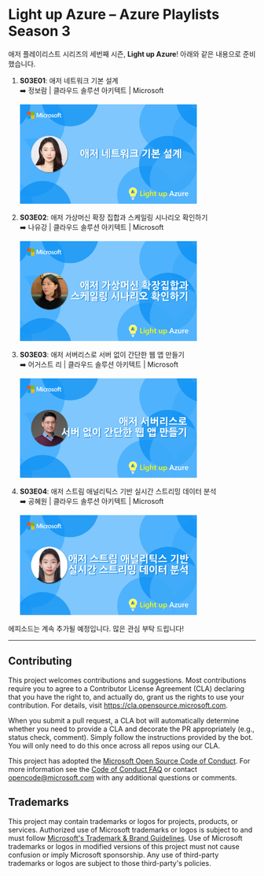 # Light up Azure &ndash; Azure Playlists Season 3

애저 플레이리스트 시리즈의 세번째 시즌, **Light up Azure**! 아래와 같은 내용으로 준비했습니다.

1. **S03E01**: 애저 네트워크 기본 설계<br>
   ➡️ 정보람 | 클라우드 솔루션 아키텍트 | Microsoft

    <div>
      <a href="https://aka.ms/lua/ep1" target="_blank"><img src="./assets/thumbnail.anna.jeong.png" style="width: 360px;" alt="썸네일 - 정보람"></a>
    </div>

2. **S03E02**: 애저 가상머신 확장 집합과 스케일링 시나리오 확인하기<br>
   ➡️ 나유강 | 클라우드 솔루션 아키텍트 | Microsoft

    <div>
      <a href="https://aka.ms/lua/ep2" target="_blank"><img src="./assets/thumbnail.youkhang.rha.png" style="width: 360px;" alt="썸네일 - 나유강"></a>
    </div>

3. **S03E03**: 애저 서버리스로 서버 없이 간단한 웹 앱 만들기<br>
   ➡️ 어거스트 리 | 클라우드 솔루션 아키텍트 | Microsoft

    <div>
      <a href="https://aka.ms/lua/ep3" target="_blank"><img src="./assets/thumbnail.august.lee.png" style="width: 360px;" alt="썸네일 - 어거스트 리"></a>
    </div>

4. **S03E04**: 애저 스트림 애널리틱스 기반 실시간 스트리밍 데이터 분석<br>
   ➡️ 공혜원 | 클라우드 솔루션 아키텍트 | Microsoft

    <div>
      <a href="https://aka.ms/lua/ep4" target="_blank"><img src="./assets/thumbnail.hyewon.kong.png" style="width: 360px;" alt="썸네일 - 공혜원"></a>
    </div>

에피소드는 계속 추가될 예정입니다. 많은 관심 부탁 드립니다!

---

## Contributing

This project welcomes contributions and suggestions.  Most contributions require you to agree to a
Contributor License Agreement (CLA) declaring that you have the right to, and actually do, grant us
the rights to use your contribution. For details, visit https://cla.opensource.microsoft.com.

When you submit a pull request, a CLA bot will automatically determine whether you need to provide
a CLA and decorate the PR appropriately (e.g., status check, comment). Simply follow the instructions
provided by the bot. You will only need to do this once across all repos using our CLA.

This project has adopted the [Microsoft Open Source Code of Conduct](https://opensource.microsoft.com/codeofconduct/).
For more information see the [Code of Conduct FAQ](https://opensource.microsoft.com/codeofconduct/faq/) or
contact [opencode@microsoft.com](mailto:opencode@microsoft.com) with any additional questions or comments.

## Trademarks

This project may contain trademarks or logos for projects, products, or services. Authorized use of Microsoft 
trademarks or logos is subject to and must follow 
[Microsoft's Trademark & Brand Guidelines](https://www.microsoft.com/en-us/legal/intellectualproperty/trademarks/usage/general).
Use of Microsoft trademarks or logos in modified versions of this project must not cause confusion or imply Microsoft sponsorship.
Any use of third-party trademarks or logos are subject to those third-party's policies.
